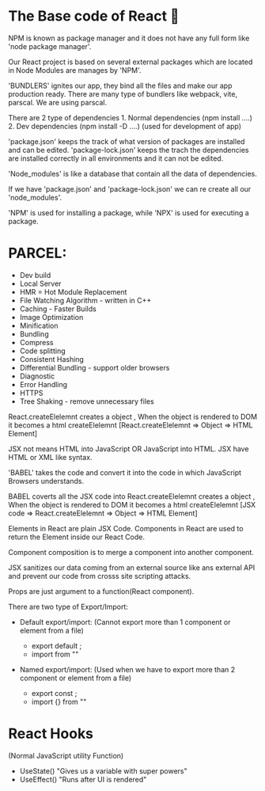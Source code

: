 # The Base code of React 🚀

NPM is known as package manager and it does not have any full form like 'node package manager'.

Our React project is based on several external packages which are located in Node Modules are manages by 'NPM'.

'BUNDLERS' ignites our app, they bind all the files and make our app production ready. There are many type of bundlers like webpack, vite, parscal. We are using parscal.

There are 2 type of dependencies 
    1. Normal dependencies (npm install ....)
    2. Dev dependencies (npm install -D ....) (used for development of app)

'package.json' keeps the track of what version of packages are installed and can be edited.
'package-lock.json' keeps the trach the dependencies are installed correctly in all environments and it can not be edited. 

'Node_modules' is like a database that contain all the data of dependencies. 

If we have 'package.json' and 'package-lock.json' we can re create all our 'node_modules'.

'NPM' is used for installing a package, while 'NPX' is used for executing a package.

# PARCEL:
- Dev build
- Local Server
- HMR = Hot Module Replacement
- File Watching Algorithm - written in C++
- Caching - Faster Builds
- Image Optimization 
- Minification
- Bundling
- Compress
- Code splitting
- Consistent Hashing
- Differential Bundling - support older browsers
- Diagnostic
- Error Handling
- HTTPS 
- Tree Shaking  - remove unnecessary files
    
React.createElelemnt creates a object , When the object is rendered to DOM it becomes a html createElelemnt
 [React.createElelemnt => Object => HTML Element]

 JSX not means HTML into JavaScript OR JavaScript into HTML. JSX have HTML or XML like syntax.

'BABEL' takes the code and convert it into the code in which JavaScript Browsers understands.

BABEL coverts all the JSX code into React.createElelemnt creates a object , When the object is rendered to DOM it becomes a html createElelemnt
 [JSX code => React.createElelemnt => Object => HTML Element]

 Elements in React are plain JSX Code.
 Components in React are used to return the Element inside our React Code. 

 Component composition is to merge a component into another component.

 JSX sanitizes our data coming from an external source like ans external API and prevent our code from crosss site scripting attacks.

 Props are just argument to a function(React component).

 There are two type of Export/Import:

 - Default export/import: (Cannot export more than 1 component or element from a file)
   - export default <Component>;
   - import <Component> from "<pathName>"

 - Named export/import: (Used when we have to export more than 2 component or element from a file)
   - export const <Component>;
   - import {<Component>} from "<pathName>"

# React Hooks
 (Normal JavaScript utility Function)
 - UseState()  "Gives us a variable with super powers"
 - UseEffect() "Runs after UI is rendered"